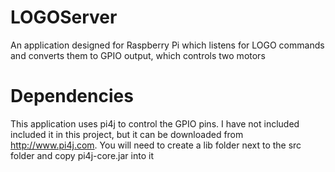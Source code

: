 # LOGOServer

An application designed for Raspberry Pi which listens for LOGO commands and converts them to GPIO output, which controls two motors

# Dependencies

This application uses pi4j to control the GPIO pins. I have not included included it in this project, but it can be downloaded from http://www.pi4j.com. You will need to create a lib folder next to the src folder and copy pi4j-core.jar into it
